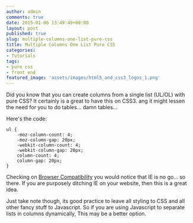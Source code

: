 ```yaml
---
author: admin
comments: true
date: 2015-01-06 13:49:49+00:00
layout: post
published: true
slug: multiple-columns-one-list-pure-css
title: Multiple Columns One List Pure CSS
categories:
- Tutorials
tags:
- pure css
- front end
featured_image: 'assets/images/html5_and_css3_logos_1.png'
---
```


Did you know that you can create columns from a single list (UL/OL) with pure CSS? It certainly is a great to have this on CSS3. ang it might lessen the need for you to do tables... damn tables...

Here's the code:


	ul {
	    -moz-column-count: 4;
	    -moz-column-gap: 20px;
	    -webkit-column-count: 4;
	    -webkit-column-gap: 20px;
	    column-count: 4;
	    column-gap: 20px;
	}

Checking on [Browser Compatibility](http://caniuse.com/#feat=multicolumn) you would notice that IE is no go... so there. If you are purposely ditching IE on your website, then this is a great idea.

Just take note though, its good practice to leave all styling to CSS and all other fancy stuff to Javascript. So if you are using Javascript to separate lists in columns dynamically, This may be a better option.